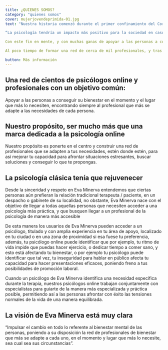 ```yaml
---
title: ¿QUIENES SOMOS?
category: "quienes somos"
cover: mujerjovendeprimida-01.jpg
text: "Nuestra historia comenzó durante el primer confinamiento del Coronavirus COVID-19. Como consecuencia del impacto en la salud mental de las personas, nuestra fundadoras, Eva y Katerina, tuvieron una idea revolucionaria

“La psicología tendría un impacto más positivo para la sociedad en caso de hacerse online, ya que esto no solo la haría más accesible, sino que también haría posible que otros especialistas, como nutricionistas, entrenadores físicos o mentores en multitud de áreas, pudiesen trabajar de la mano con los psicólogos"

Con este fin en mente, y con muchas ganas de apoyar a las personas a conseguir su bienestar, formamos una pequeña empresa a finales de 2020. Nuestro primer gran logro fue conseguir que cientos de psicólogos colegiados se integrasen a nuestra red, además de otros muchos profesionales relacionados con el bienestar. 

Al poco tiempo de formar una red de cerca de mil profesionales, y tras desarrollar una tecnología pionera en inteligencia artificial, pudiésemos comenzar a encontrar al profesional que más se adapta a cada persona que buscaba sentirse mejor, comenzando así nuestra pequeñas revolución de la psicología y del bienestar."

button: Más información
---
```

## Una red de cientos de psicólogos online y profesionales con un objetivo común: 

Apoyar a las personas a conseguir su bienestar en el momento y el lugar que más lo necesiten, encontrando siempre al profesional que más se adapte a las necesidades de cada persona.
## Nuestro propósito, ser mucho más que una marca dedicada a la psicología online

Nuestro propósito es ponerte en el centro y construir una red de profesionales que se adapten a tus necesidades, estén donde estén, para así mejorar tu capacidad para afrontar situaciones estresantes, buscar soluciones y conseguir lo que te propongas.

## La psicología clásica tenía que rejuvenecer
Desde la sinceridad y respeto en Eva Minerva entendemos que ciertas personas aún prefieran la relación tradicional terapeuta / paciente, en un despacho o gabinete de su localidad, no obstante, Eva Minerva nace con el objetivo de llegar a todas aquellas personas que necesiten acceder a una psicología más práctica, y que busquen llegar a un profesional de la psicología de manera más accesible

De esta manera los usuarios de Eva Minerva pueden acceder a un psicólogo, titulado y con amplia experiencia en tu área de apoyo, localizado en tu ciudad o en una zona de proximidad si esa fuese tu preferencia, además, tu psicólogo online puede identificar que por ejemplo, tu ritmo de vida impide que puedas hacer ejercicio, o dedicar tiempo a comer sano, y esto está afectando tu bienestar, o por ejemplo tu psicólogo puede identificar que tal vez, tu inseguridad para hablar en público afecta tu capacidad para hacer presentaciones eficaces, poniendo freno a tus posibilidades de promoción laboral.

Cuando un psicólogo de Eva Minerva identifica una necesidad específica durante la terapia, nuestros psicólogos online trabajan conjuntamente con especialistas para guiarte de la manera más especializada y práctica posible, permitiendo así a las personas afrontar con éxito las tensiones normales de la vida de una manera equilibrada.
## La visión de Eva Minerva está muy clara

“Impulsar el cambio en todo lo referente al bienestar mental de las personas, poniendo a su disposición la red de profesionales de bienestar que más se adapte a cada uno, en el momento y lugar que más lo necesite, sea cual sea sus circunstancias”.
